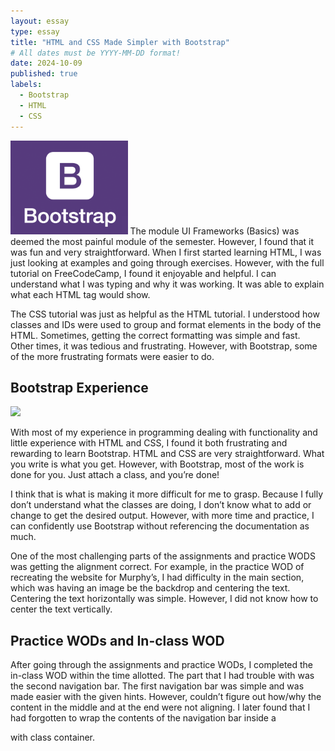 ```yaml
---
layout: essay
type: essay
title: "HTML and CSS Made Simpler with Bootstrap"
# All dates must be YYYY-MM-DD format!
date: 2024-10-09
published: true
labels:
  - Bootstrap
  - HTML
  - CSS
---
```


<img height="150px" class="rounded float-start pe-4" src="../img/e37_ui-frameworks/bootstrap-logo.png">
The module UI Frameworks (Basics) was deemed the most painful module of the semester. However, I found that it was fun and very straightforward. When I first started learning HTML, I was just looking at examples and going through exercises. However, with the full tutorial on FreeCodeCamp, I found it enjoyable and helpful. I can understand what I was typing and why it was working. It was able to explain what each HTML tag would show.

The CSS tutorial was just as helpful as the HTML tutorial. I understood how classes and IDs were used to group and format elements in the body of the HTML. Sometimes, getting the correct formatting was simple and fast. Other times, it was tedious and frustrating. However, with Bootstrap, some of the more frustrating formats were easier to do. 

## Bootstrap Experience
<img width="50%" class="rounded float-center pe-4" src="../img/e37_ui-frameworks/murphys.png">

With most of my experience in programming dealing with functionality and little experience with HTML and CSS, I found it both frustrating and rewarding to learn Bootstrap. HTML and CSS are very straightforward. What you write is what you get. However, with Bootstrap, most of the work is done for you. Just attach a class, and you’re done!

I think that is what is making it more difficult for me to grasp. Because I fully don’t understand what the classes are doing, I don’t know what to add or change to get the desired output. However, with more time and practice, I can confidently use Bootstrap without referencing the documentation as much.

One of the most challenging parts of the assignments and practice WODS was getting the alignment correct. For example, in the practice WOD of recreating the website for Murphy’s, I had difficulty in the main section, which was having an image be the backdrop and centering the text. Centering the text horizontally was simple. However, I did not know how to center the text vertically.

## Practice WODs and In-class WOD
After going through the assignments and practice WODs, I completed the in-class WOD within the time allotted. The part that I had trouble with was the second navigation bar. The first navigation bar was simple and was made easier with the given hints. However, couldn’t figure out how/why the content in the middle and at the end were not aligning. I later found that I had forgotten to wrap the contents of the navigation bar inside a <div> with class container.